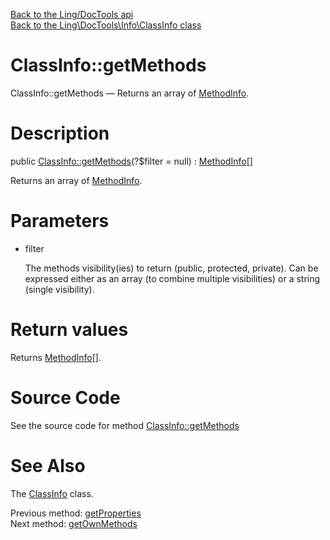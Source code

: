 [Back to the Ling/DocTools api](https://github.com/lingtalfi/DocTools/blob/master/doc/api/Ling/DocTools.md)<br>
[Back to the Ling\DocTools\Info\ClassInfo class](https://github.com/lingtalfi/DocTools/blob/master/doc/api/Ling/DocTools/Info/ClassInfo.md)


ClassInfo::getMethods
================



ClassInfo::getMethods — Returns an array of [MethodInfo](https://github.com/lingtalfi/DocTools/blob/master/doc/api/Ling/DocTools/Info/MethodInfo.md).




Description
================


public [ClassInfo::getMethods](https://github.com/lingtalfi/DocTools/blob/master/doc/api/Ling/DocTools/Info/ClassInfo/getMethods.md)(?$filter = null) : [MethodInfo[]](https://github.com/lingtalfi/DocTools/blob/master/doc/api/Ling/DocTools/Info/MethodInfo.md)




Returns an array of [MethodInfo](https://github.com/lingtalfi/DocTools/blob/master/doc/api/Ling/DocTools/Info/MethodInfo.md).




Parameters
================


- filter

    The methods visibility(ies) to return (public, protected, private).
     Can be expressed either as an array (to combine multiple visibilities) or a string (single visibility).


Return values
================

Returns [MethodInfo[]](https://github.com/lingtalfi/DocTools/blob/master/doc/api/Ling/DocTools/Info/MethodInfo.md).








Source Code
===========
See the source code for method [ClassInfo::getMethods](https://github.com/lingtalfi/DocTools/blob/master/Info/ClassInfo.php#L136-L154)


See Also
================

The [ClassInfo](https://github.com/lingtalfi/DocTools/blob/master/doc/api/Ling/DocTools/Info/ClassInfo.md) class.

Previous method: [getProperties](https://github.com/lingtalfi/DocTools/blob/master/doc/api/Ling/DocTools/Info/ClassInfo/getProperties.md)<br>Next method: [getOwnMethods](https://github.com/lingtalfi/DocTools/blob/master/doc/api/Ling/DocTools/Info/ClassInfo/getOwnMethods.md)<br>

